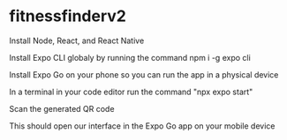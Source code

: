 # fitnessfinderv2

Install Node, React, and React Native

Install Expo CLI globaly by running the command npm i -g expo cli

Install Expo Go on your phone so you can run the app in a physical device

In a terminal in your code editor run the command "npx expo start"

Scan the generated QR code

This should open our interface in the Expo Go app on your mobile device
